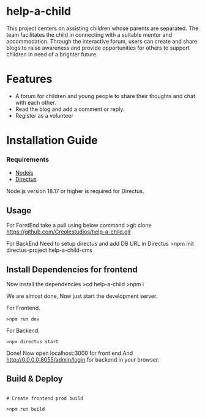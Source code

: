 # help-a-child

This project centers on assisting children whose parents are separated. The team facilitates the child in connecting with a suitable mentor and accommodation. Through the interactive forum, users can create and share blogs to raise awareness and provide opportunities for others to support children in need of a brighter future.

# Features

- A forum for children and young people to share their thoughts and chat with each other.
- Read the blog and add a comment or reply.
- Register as a volunteer

# Installation Guide

### Requirements

- [Nodejs](https://nodejs.org/en/download)
- [Directus](https://docs.directus.io/self-hosted/cli.html)

Node.js version 18.17 or higher is required for Directus.

## Usage

For ForntEnd take a pull using below command >git clone https://github.com/Creolestudios/help-a-child.git

For BackEnd Need to setup directus and add DB URL in Directus >npm init directus-project help-a-child-cms

## Install Dependencies for frontend

Now install the dependencies >cd help-a-child >npm i

We are almost done, Now just start the development server.

For Frontend.

    >npm run dev

For Backend.

    >npx directus start

Done! Now open localhost:3000 for front end And http://0.0.0.0:8055/admin/login for backend in your browser.

## Build & Deploy

```

# Create frontend prod build

>npm run build

```
